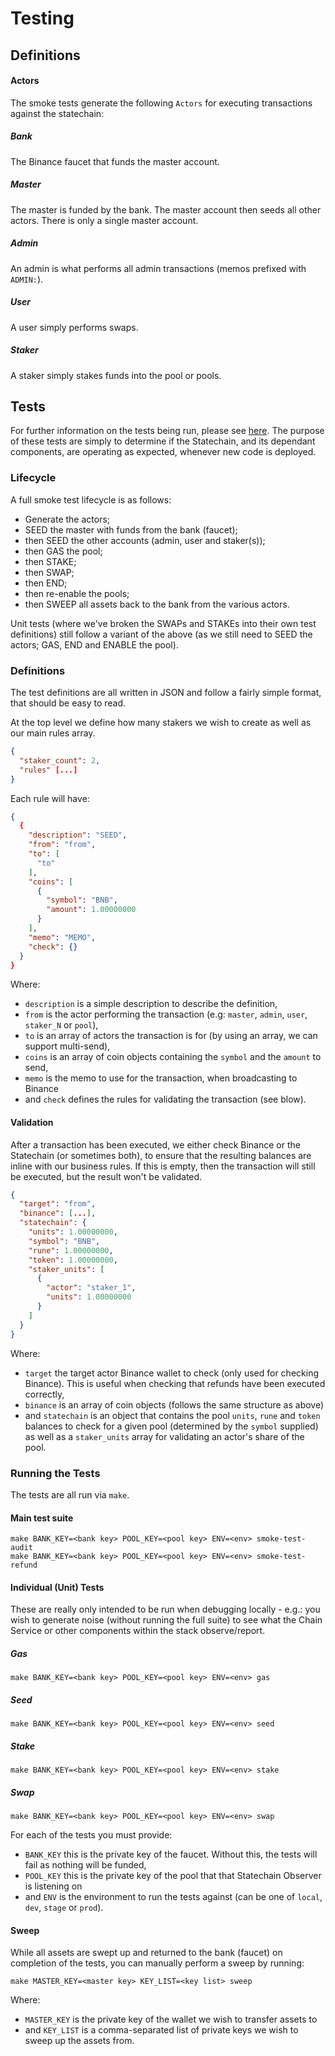 # Testing

## Definitions

#### Actors
The smoke tests generate the following `Actors` for executing transactions against the statechain:

##### Bank
The Binance faucet that funds the master account.

##### Master
The master is funded by the bank. The master account then seeds all other actors. There is only a single master account.

##### Admin
An admin is what performs all admin transactions (memos prefixed with `ADMIN:`).

##### User
A user simply performs swaps.

##### Staker
A staker simply stakes funds into the pool or pools.

## Tests

For further information on the tests being run, please see [here](https://docs.google.com/spreadsheets/d/1sLK0FE-s6LInWijqKgxAzQk2RiSDZO1GL58kAD62ch0). The purpose of these tests are simply to determine if the Statechain, and its dependant components, are operating as expected, whenever new code is deployed. 

### Lifecycle

A full smoke test lifecycle is as follows:

* Generate the actors;
* SEED the master with funds from the bank (faucet);
* then SEED the other accounts (admin, user and staker(s));
* then GAS the pool;
* then STAKE;
* then SWAP;
* then END;
* then re-enable the pools;
* then SWEEP all assets back to the bank from the various actors.

Unit tests (where we've broken the SWAPs and STAKEs into their own test definitions) still follow a variant of the above (as we still need to SEED the actors; GAS, END and ENABLE the pool).

### Definitions

The test definitions are all written in JSON and follow a fairly simple format, that should be easy to read.

At the top level we define how many stakers we wish to create as well as our main rules array. 

```json
{
  "staker_count": 2,
  "rules" [...]
}
```

Each rule will have:

```json
{
  {
    "description": "SEED",
    "from": "from",
    "to": [
      "to"
    ],
    "coins": [
      {
        "symbol": "BNB",
        "amount": 1.00000000
      }
    ],
    "memo": "MEMO",
    "check": {}
  }
}
```

Where:

* `description` is a simple description to describe the definition,
* `from` is the actor performing the transaction (e.g: `master`, `admin`, `user`, `staker_N` or `pool`),
* `to` is an array of actors the transaction is for (by using an array, we can support multi-send),
* `coins` is an array of coin objects containing the `symbol` and the `amount` to send,
* `memo` is the memo to use for the transaction, when broadcasting to Binance
* and `check` defines the rules for validating the transaction (see blow).

#### Validation

After a transaction has been executed, we either check Binance or the Statechain (or sometimes both), to ensure that the resulting balances are inline with our business rules. If this is empty, then the transaction will still be executed, but the result won't be validated.

```json
{
  "target": "from",
  "binance": [...],
  "statechain": {
    "units": 1.00000000,
    "symbol": "BNB",
    "rune": 1.00000000,
    "token": 1.00000000,
    "staker_units": [
      {
        "actor": "staker_1",
        "units": 1.00000000
      }
    ]
  }
}
```

Where:

* `target` the target actor Binance wallet to check (only used for checking Binance). This is useful when checking that refunds have been executed correctly,
* `binance` is an array of coin objects (follows the same structure as above)
* and `statechain` is an object that contains the pool `units`, `rune` and `token` balances to check for a given pool (determined by the `symbol` supplied) as well as a `staker_units` array for validating an actor's share of the pool.

### Running the Tests

The tests are all run via `make`.

#### Main test suite

```shell script
make BANK_KEY=<bank key> POOL_KEY=<pool key> ENV=<env> smoke-test-audit
make BANK_KEY=<bank key> POOL_KEY=<pool key> ENV=<env> smoke-test-refund
```

#### Individual (Unit) Tests

These are really only intended to be run when debugging locally - e.g.: you wish to generate noise (without running the full suite) to see what the Chain Service or other components within the stack observe/report.

##### Gas

```shell script
make BANK_KEY=<bank key> POOL_KEY=<pool key> ENV=<env> gas
```

##### Seed

```shell script
make BANK_KEY=<bank key> POOL_KEY=<pool key> ENV=<env> seed
```

##### Stake

```shell script
make BANK_KEY=<bank key> POOL_KEY=<pool key> ENV=<env> stake
```

##### Swap

```shell script
make BANK_KEY=<bank key> POOL_KEY=<pool key> ENV=<env> swap
```

For each of the tests you must provide:

* `BANK_KEY` this is the private key of the faucet. Without this, the tests will fail as nothing will be funded,
* `POOL_KEY` this is the private key of the pool that that Statechain Observer is listening on
* and `ENV` is the environment to run the tests against (can be one of `local`, `dev`, `stage` or `prod`).

#### Sweep

While all assets are swept up and returned to the bank (faucet) on completion of the tests, you can manually perform a sweep by running:

```shell script
make MASTER_KEY=<master key> KEY_LIST=<key list> sweep
```

Where:

* `MASTER_KEY` is the private key of the wallet we wish to transfer assets to
* and `KEY_LIST` is a comma-separated list of private keys we wish to sweep up the assets from.
